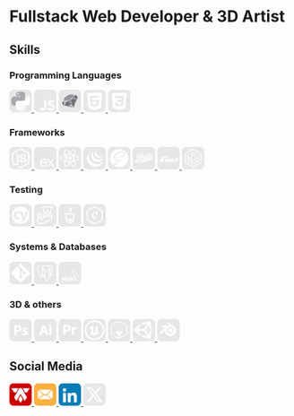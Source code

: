 # Fullstack Web Developer & 3D Artist

## Skills

<!-- Programming languages -->
### **Programming Languages** 
<p>
  <a href="https://www.python.org/">
    <img src="./icons/python.svg" alt="python" width="40" height="40">
  </a>
  <a href="https://www.ecma-international.org/publications-and-standards/standards/ecma-262/">
    <img src="./icons/javascript.svg" alt="javascript" width="40" height="40">
  </a>
  <a href="https://www.ruby-lang.org/en/">
    <img src="./icons/ruby.svg" alt="ruby" width="40" height="40">
  </a>
  <a href="https://html.spec.whatwg.org/multipage/">
    <img src="./icons/html5.svg" alt="html5" width="40" height="40">
  </a>
  <a href="https://www.w3.org/Style/CSS/Overview.en.html">
    <img src="./icons/css3.svg" alt="css3" width="40" height="40">
  </a>
  <!-- <a href="https://www.open-std.org/jtc1/sc22/wg14/">
    <img src="./icons/c.svg" alt="c" width="40" height="40">
  </a> -->
  <!-- <a href="https://isocpp.org/">
    <img src="./icons/c++.svg" alt="c++" width="40" height="40">
  </a> -->
  <!-- <a href="https://learn.microsoft.com/en-us/dotnet/csharp/">
    <img src="./icons/csharp.svg" alt="csharp" width="40" height="40">
  </a> -->
</p>


<!-- Frameworks -->
### **Frameworks**
<p>
  <a href="https://nodejs.org/en">
    <img src="./icons/node.js.svg" alt="node.js" width="40" height="40">
  </a>
  <a href="https://expressjs.com/">
    <img src="./icons/express.js.svg" alt="express.js" width="40" height="40">
  </a>
  <a href="https://react.dev/">
    <img src="./icons/react.js.svg" alt="react.js" width="40" height="40">
  </a>
  <a href="https://jquery.com/">
    <img src="./icons/jquery.svg" alt="jquery" width="40" height="40">
  </a>
  <a href="https://sass-lang.com/">
    <img src="./icons/sass.svg" alt="sass" width="40" height="40">
  </a>
  <a href="https://getbootstrap.com/">
    <img src="./icons/bootstraps.svg" alt="bootstraps" width="40" height="40">
  </a>
  <a href="https://rubyonrails.org/">
    <img src="./icons/rubyOnRails.svg" alt="ruby on rails" width="40" height="40">
  </a>
  <a href="https://sequelize.org/">
    <img src="./icons/sequelize.svg" alt="sequelize" width="40" height="40">
  </a>
</p>

<!-- Testing -->
### **Testing**
<p>
  <a href="https://www.cypress.io/">
    <img src="./icons/cypress.svg" alt="cypress" width="40" height="40">
  </a>
  <a href="https://jestjs.io/">
    <img src="./icons/jest.svg" alt="jest" width="40" height="40">
  </a>
  <a href="https://mochajs.org/">
    <img src="./icons/mocha.svg" alt="mocha" width="40" height="40">
  </a>
  <a href="https://www.chaijs.com/">
    <img src="./icons/chai.svg" alt="chai" width="40" height="40">
  </a>
</p>

<!-- Systems & Databases -->
### **Systems & Databases**
<p>
  <a href="https://git-scm.com/">
    <img src="./icons/git.svg" alt="git" width="40" height="40">
  </a>
  <a href="https://www.postgresql.org/">
    <img src="./icons/postgresql.svg" alt="postgresql" width="40" height="40">
  </a>
  <a href="https://www.mysql.com/">
    <img src="./icons/mysql.svg" alt="mysql" width="40" height="40">
  </a>
</p>

<!-- 3D & others -->
### **3D & others**
<p>
  <a href="https://www.adobe.com/ca/products/photoshop.html">
    <img src="./icons/photoshop.svg" alt="photoshop" width="40" height="40">
  </a>
  <a href="https://www.adobe.com/ca/products/illustrator.html">
    <img src="./icons/illustrator.svg" alt="illustrator" width="40" height="40">
  </a>
  <a href="https://www.adobe.com/ca/products/premiere.html">
    <img src="./icons/premiere.svg" alt="premiere" width="40" height="40">
  </a>
  <a href="https://www.unrealengine.com/">
    <img src="./icons/unrealEngine.svg" alt="unreal engine" width="40" height="40">
  </a>
  <a href="https://marmoset.co/">
    <img src="./icons/marmosetToolbag.svg" alt="marmoset toolbag" width="40" height="40">
  </a>
  <a href="https://unity.com/">
    <img src="./icons/unity3d.svg" alt="unity3d" width="40" height="40">
  </a>
  <a href="https://www.blender.org/">
    <img src="./icons/blender.svg" alt="blender" width="40" height="40">
  </a>
</p>

## Social Media
<p>
  <a href="https://alexandertamayo.com/">
    <img src="./icons/mylogo.svg" alt="alexandertamayo.com" width="40" height="40">
  </a>
  <a href="mailto:alextamayocg@gmail.com">
    <img src="./icons/email.svg" alt="alextamayocg@gmail.com" width="40" height="40">
  </a>
  <a href="https://linkedin.com/in/alexandertamayo/">
    <img src="./icons/linkedin.svg" alt="linkedin.com/in/alexandertamayo" width="40" height="40">
  </a>
  <a href="https://x.com/AlexTamayo">
    <img src="./icons/x.svg" alt="x.com/AlexTamayo" width="40" height="40">
  </a>
</p>

<!-- Insert your images or badges here -->

